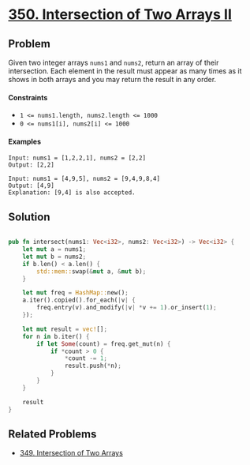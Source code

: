 # [350. Intersection of Two Arrays II](https://leetcode.com/problems/intersection-of-two-arrays-ii/)

## Problem

Given two integer arrays `nums1` and `nums2`, return an array of their
intersection. Each element in the result must appear as many times as it shows
in both arrays and you may return the result in any order.

#### Constraints

* `1 <= nums1.length, nums2.length <= 1000`
* `0 <= nums1[i], nums2[i] <= 1000`

#### Examples

```text
Input: nums1 = [1,2,2,1], nums2 = [2,2]
Output: [2,2]
```

```text
Input: nums1 = [4,9,5], nums2 = [9,4,9,8,4]
Output: [4,9]
Explanation: [9,4] is also accepted.
```

## Solution

```rust

pub fn intersect(nums1: Vec<i32>, nums2: Vec<i32>) -> Vec<i32> {
    let mut a = nums1;
    let mut b = nums2;
    if b.len() < a.len() {
        std::mem::swap(&mut a, &mut b);
    }

    let mut freq = HashMap::new();
    a.iter().copied().for_each(|v| {
        freq.entry(v).and_modify(|v| *v += 1).or_insert(1);
    });

    let mut result = vec![];
    for n in b.iter() {
        if let Some(count) = freq.get_mut(n) {
            if *count > 0 {
                *count -= 1;
                result.push(*n);
            }
        }
    }

    result
}
```


## Related Problems

* [349. Intersection of Two Arrays](349%20-%20Intersection%20of%20Two%20Arrays.md)